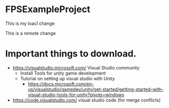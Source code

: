 # FPSExampleProject


This is my loacl change

This is a remote change


<h1> Important things to download.</h1> 

- https://visualstudio.microsoft.com/ Visual Studio community 
	- Install Tools for unity game development
	- Tutorial on setting up visual studio with Unity
		- https://docs.microsoft.com/en-us/visualstudio/gamedev/unity/get-started/getting-started-with-visual-studio-tools-for-unity?pivots=windows
- https://code.visualstudio.com/ visual studio code (for merge conflicts)



